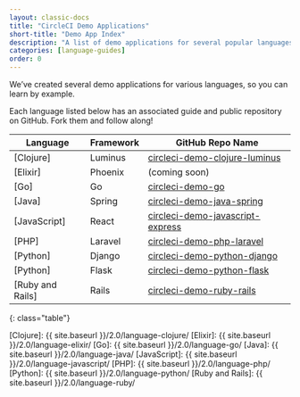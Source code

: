```yaml
---
layout: classic-docs
title: "CircleCI Demo Applications"
short-title: "Demo App Index"
description: "A list of demo applications for several popular languages"
categories: [language-guides]
order: 0
---
```


We’ve created several demo applications for various languages, so you can learn by example.

Each language listed below has an associated guide and public repository on GitHub. Fork them and follow along!

Language | Framework | GitHub Repo Name
---------|-----------|-----------------
[Clojure] | Luminus | [circleci-demo-clojure-luminus]
[Elixir] | Phoenix | (coming soon)
[Go] | Go | [circleci-demo-go]
[Java] | Spring | [circleci-demo-java-spring]
[JavaScript] | React | [circleci-demo-javascript-express]
[PHP] | Laravel | [circleci-demo-php-laravel]
[Python] | Django | [circleci-demo-python-django]
[Python] | Flask | [circleci-demo-python-flask]
[Ruby and Rails] | Rails | [circleci-demo-ruby-rails]
{: class="table"}

[Clojure]: {{ site.baseurl }}/2.0/language-clojure/
[Elixir]: {{ site.baseurl }}/2.0/language-elixir/
[Go]: {{ site.baseurl }}/2.0/language-go/
[Java]: {{ site.baseurl }}/2.0/language-java/
[JavaScript]: {{ site.baseurl }}/2.0/language-javascript/
[PHP]: {{ site.baseurl }}/2.0/language-php/
[Python]: {{ site.baseurl }}/2.0/language-python/
[Ruby and Rails]: {{ site.baseurl }}/2.0/language-ruby/

[circleci-demo-clojure-luminus]: https://github.com/CircleCI-Public/circleci-demo-clojure-luminus
[circleci-demo-go]: https://github.com/CircleCI-Public/circleci-demo-go
[circleci-demo-java-spring]: https://github.com/CircleCI-Public/circleci-demo-java-spring
[circleci-demo-javascript-express]: https://github.com/CircleCI-Public/circleci-demo-javascript-express
[circleci-demo-php-laravel]: https://github.com/CircleCI-Public/circleci-demo-php-laravel
[circleci-demo-python-django]: https://github.com/CircleCI-Public/circleci-demo-python-flask
[circleci-demo-python-flask]: https://github.com/CircleCI-Public/circleci-demo-python-flask
[circleci-demo-ruby-rails]: https://github.com/CircleCI-Public/circleci-demo-ruby-rails
